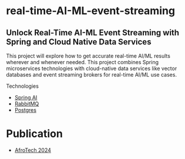 # real-time-AI-ML-event-streaming


## Unlock Real-Time AI-ML Event Streaming with Spring and Cloud Native Data Services


This project will explore how to get accurate real-time AI/ML results wherever and 
whenever needed.  This project combines Spring microservices technologies with cloud-native data services like vector databases and event streaming brokers for real-time AI/ML use cases.


Technologies

- [Spring AI](https://spring.io/projects/spring-ai)
- [RabbitMQ](https://www.rabbitmq.com/)
- [Postgres](https://www.postgresql.org/)


# Publication

- [AfroTech 2024](https://afrotechconference.com/)
